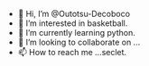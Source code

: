 - 👋 Hi, I’m @Outotsu-Decoboco
- 👀 I’m interested in basketball.
- 🌱 I’m currently learning python.
- 💞️ I’m looking to collaborate on ...
- 📫 How to reach me ...seclet.

<!---
Outotsu-Decoboco/Outotsu-Decoboco is a ✨ special ✨ repository because its `README.md` (this file) appears on your GitHub profile.
You can click the Preview link to take a look at your changes.
--->
